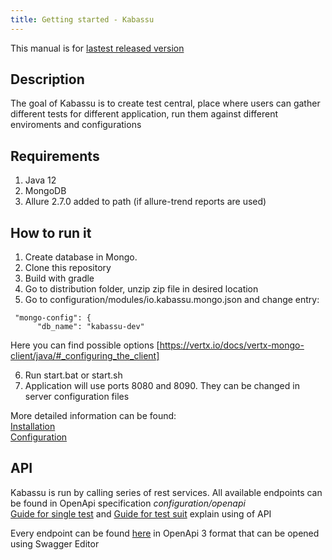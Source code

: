 ```yaml
---
title: Getting started - Kabassu
---
```


This manual is for [lastest released version](https://github.com/Kabassu/kabassu/releases/latest)

## Description
The goal of Kabassu is to create test central, place where users can gather different tests for different application, run them against different enviroments and configurations

## Requirements

1. Java 12
2. MongoDB
3. Allure 2.7.0 added to path (if allure-trend reports are used)

## How to run it

1. Create database in Mongo.
2. Clone this repository
3. Build with gradle
4. Go to distribution folder, unzip zip file in desired location
5. Go to configuration/modules/io.kabassu.mongo.json and change entry:
 ```
  "mongo-config": {
       "db_name": "kabassu-dev"
 ```
Here you can find possible options [https://vertx.io/docs/vertx-mongo-client/java/#_configuring_the_client]

6. Run start.bat or start.sh
7. Application will use ports 8080 and 8090. They can be changed in server configuration files

More detailed information can be found:  
[Installation](/docs/installation)  
[Configuration](/docs/configuration/configuration)

## API

Kabassu is run by calling series of rest services. All available endpoints can be found in OpenApi specification _configuration/openapi_   
[Guide for single test](/docs/guide/singletest) and [Guide for test suit](/docs/guide/testsuite) explain using of API  

Every endpoint can be found [here](configuration/openapi/kabassu_api.yaml) in OpenApi 3 format that can be opened using Swagger Editor
